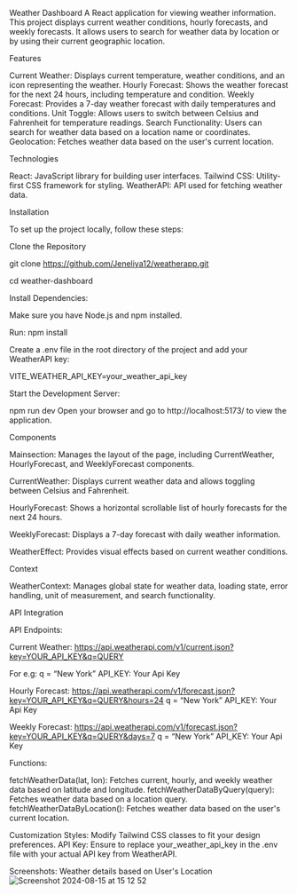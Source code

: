Weather Dashboard
A React application for viewing weather information. This project displays current weather conditions, hourly forecasts, and weekly forecasts. It allows users to search for weather data by location or by using their current geographic location.

Features

Current Weather: Displays current temperature, weather conditions, and an icon representing the weather.
Hourly Forecast: Shows the weather forecast for the next 24 hours, including temperature and condition.
Weekly Forecast: Provides a 7-day weather forecast with daily temperatures and conditions.
Unit Toggle: Allows users to switch between Celsius and Fahrenheit for temperature readings.
Search Functionality: Users can search for weather data based on a location name or coordinates.
Geolocation: Fetches weather data based on the user's current location.

Technologies

React: JavaScript library for building user interfaces.
Tailwind CSS: Utility-first CSS framework for styling.
WeatherAPI: API used for fetching weather data.

Installation

To set up the project locally, follow these steps:

Clone the Repository

git clone https://github.com/Jeneliya12/weatherapp.git

cd weather-dashboard

Install Dependencies:

Make sure you have Node.js and npm installed.

Run:
npm install

Create a .env file in the root directory of the project and add your WeatherAPI key:

VITE_WEATHER_API_KEY=your_weather_api_key

Start the Development Server:

npm run dev
Open your browser and go to http://localhost:5173/ to view the application.

Components

Mainsection: Manages the layout of the page, including CurrentWeather, HourlyForecast, and WeeklyForecast components.

CurrentWeather: Displays current weather data and allows toggling between Celsius and Fahrenheit.

HourlyForecast: Shows a horizontal scrollable list of hourly forecasts for the next 24 hours.

WeeklyForecast: Displays a 7-day forecast with daily weather information.

WeatherEffect: Provides visual effects based on current weather conditions.

Context

WeatherContext: Manages global state for weather data, loading state, error handling, unit of measurement, and search functionality.

API Integration

API Endpoints:

Current Weather: https://api.weatherapi.com/v1/current.json?key=YOUR_API_KEY&q=QUERY

For e.g:
q = “New York”
API_KEY: Your Api Key

Hourly Forecast: https://api.weatherapi.com/v1/forecast.json?key=YOUR_API_KEY&q=QUERY&hours=24
q = “New York”
API_KEY: Your Api Key

Weekly Forecast: https://api.weatherapi.com/v1/forecast.json?key=YOUR_API_KEY&q=QUERY&days=7
q = “New York”
API_KEY: Your Api Key

Functions:

fetchWeatherData(lat, lon): Fetches current, hourly, and weekly weather data based on latitude and longitude.
fetchWeatherDataByQuery(query): Fetches weather data based on a location query.
fetchWeatherDataByLocation(): Fetches weather data based on the user's current location.

Customization
Styles: Modify Tailwind CSS classes to fit your design preferences.
API Key: Ensure to replace your_weather_api_key in the .env file with your actual API key from WeatherAPI.

Screenshots:
Weather details based on User's Location 
![Screenshot 2024-08-15 at 15 12 52](https://github.com/user-attachments/assets/9cf50906-f9b8-46e5-b8e2-65e036511e7c)




